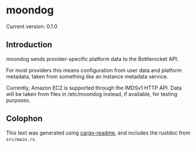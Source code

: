 # moondog

Current version: 0.1.0

## Introduction

moondog sends provider-specific platform data to the Bottlerocket API.

For most providers this means configuration from user data and platform metadata, taken from
something like an instance metadata service.

Currently, Amazon EC2 is supported through the IMDSv1 HTTP API.  Data will be taken from files in
/etc/moondog instead, if available, for testing purposes.

## Colophon

This text was generated using [cargo-readme](https://crates.io/crates/cargo-readme), and includes the rustdoc from `src/main.rs`.